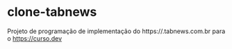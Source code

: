 # clone-tabnews
Projeto de programação de implementação do https://.tabnews.com.br para o https://curso.dev
